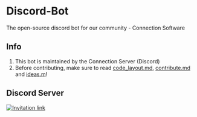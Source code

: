 # Discord-Bot
The open-source discord bot for our community - Connection Software

## Info
1. This bot is maintained by the Connection Server (Discord)
2. Before contributing, make sure to read [code_layout.md](.\code_layout.md), [contribute.md](./contribute.md) and [ideas.m](./ideas.md)!

## Discord Server
[![Invitation link](https://discord.com/api/guilds/796077637083987999/widget.png?style=banner4?theme=dark)](https://discord.gg/qyTg8J8cZ5)
